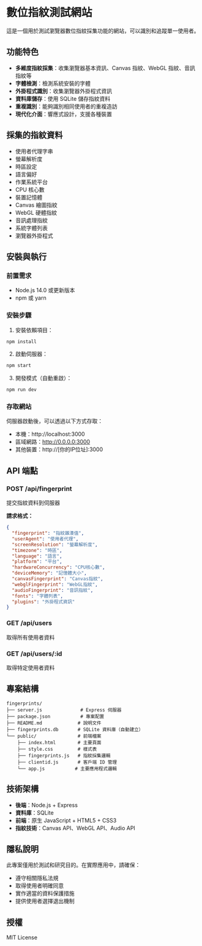 # 數位指紋測試網站

這是一個用於測試瀏覽器數位指紋採集功能的網站，可以識別和追蹤單一使用者。

## 功能特色

- **多維度指紋採集**：收集瀏覽器基本資訊、Canvas 指紋、WebGL 指紋、音訊指紋等
- **字體檢測**：檢測系統安裝的字體
- **外掛程式識別**：收集瀏覽器外掛程式資訊
- **資料庫儲存**：使用 SQLite 儲存指紋資料
- **重複識別**：能夠識別相同使用者的重複造訪
- **現代化介面**：響應式設計，支援各種裝置

## 採集的指紋資料

- 使用者代理字串
- 螢幕解析度
- 時區設定
- 語言偏好
- 作業系統平台
- CPU 核心數
- 裝置記憶體
- Canvas 繪圖指紋
- WebGL 硬體指紋
- 音訊處理指紋
- 系統字體列表
- 瀏覽器外掛程式

## 安裝與執行

### 前置需求

- Node.js 14.0 或更新版本
- npm 或 yarn

### 安裝步驟

1. 安裝依賴項目：
```bash
npm install
```

2. 啟動伺服器：
```bash
npm start
```

3. 開發模式（自動重啟）：
```bash
npm run dev
```

### 存取網站

伺服器啟動後，可以透過以下方式存取：

- 本機：http://localhost:3000
- 區域網路：http://0.0.0.0:3000
- 其他裝置：http://[你的IP位址]:3000

## API 端點

### POST /api/fingerprint
提交指紋資料到伺服器

**請求格式：**
```json
{
  "fingerprint": "指紋雜湊值",
  "userAgent": "使用者代理",
  "screenResolution": "螢幕解析度",
  "timezone": "時區",
  "language": "語言",
  "platform": "平台",
  "hardwareConcurrency": "CPU核心數",
  "deviceMemory": "記憶體大小",
  "canvasFingerprint": "Canvas指紋",
  "webglFingerprint": "WebGL指紋",
  "audioFingerprint": "音訊指紋",
  "fonts": "字體列表",
  "plugins": "外掛程式資訊"
}
```

### GET /api/users
取得所有使用者資料

### GET /api/users/:id
取得特定使用者資料

## 專案結構

```
fingerprints/
├── server.js              # Express 伺服器
├── package.json           # 專案配置
├── README.md             # 說明文件
├── fingerprints.db       # SQLite 資料庫（自動建立）
└── public/               # 前端檔案
    ├── index.html        # 主要頁面
    ├── style.css         # 樣式表
    ├── fingerprints.js   # 指紋採集邏輯
    ├── clientid.js       # 客戶端 ID 管理
    └── app.js           # 主要應用程式邏輯
```

## 技術架構

- **後端**：Node.js + Express
- **資料庫**：SQLite
- **前端**：原生 JavaScript + HTML5 + CSS3
- **指紋技術**：Canvas API、WebGL API、Audio API

## 隱私說明

此專案僅用於測試和研究目的。在實際應用中，請確保：

- 遵守相關隱私法規
- 取得使用者明確同意
- 實作適當的資料保護措施
- 提供使用者選擇退出機制

## 授權

MIT License
